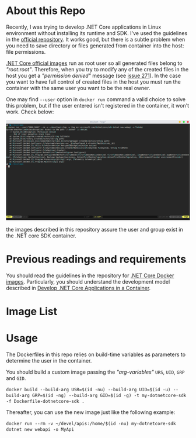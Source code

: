 # About this Repo

Recently, I was trying to develop .NET Core applications in Linux environment without
installing its runtime and SDK. I've used the guidelines in the 
[official repository](https://github.com/dotnet/dotnet-docker/blob/master/samples/dotnetapp/dotnet-docker-dev-in-container.md). It works good, but there is a subtle problem
when you need to save directory or files generated from container into the host: file 
permissions. 

[.NET Core official images](https://hub.docker.com/_/microsoft-dotnet-core) run as 
root user so all generated files belong to _"root:root"_. Therefore, when you try
to modify any of the created files in the host you get a _"permission denied"_ 
message (see [issue 271](https://github.com/aspnet/aspnet-docker/issues/271)). 
In the case you want to have full control of created files in the host
you must run the container with the same user you want to be the real owner.

One may find `--user` option in `docker run` command a valid choice to  solve this
problem, but if the user entered isn't registered in the container, it won't work.
Check below:

![Docker run image](imgs/docker_run_01.png)



the images described in this repository assure the user and group exist in the 
.NET core SDK container.

# Previous readings and requirements

You should read the guidelines in the repository for 
[.NET Core Docker images](https://github.com/dotnet/dotnet-docker). Particularly,
you should understand the development model described in 
[Develop .NET Core Applications in a Container](https://github.com/dotnet/dotnet-docker/blob/master/samples/dotnetapp/dotnet-docker-dev-in-container.md). 

# Image List

# Usage

The Dockerfiles in this  repo relies on build-time variables as parameters to determine
the user in the container.

You should build a custom image passing the _"arg-variables"_ `URS`, `UID`, `GRP` 
and `GID`.

```shell
docker build --build-arg USR=$(id -nu) --build-arg UID=$(id -u) --build-arg GRP=$(id -ng) --build-arg GID=$(id -g) -t my-dotnetcore-sdk -f Dockerfile-dotnetcore-sdk .
```

Thereafter, you can use the new image just like the following example:

```shell
docker run --rm -v ~/devel/apis:/home/$(id -nu) my-dotnetcore-sdk dotnet new webapi -o MyApi
```